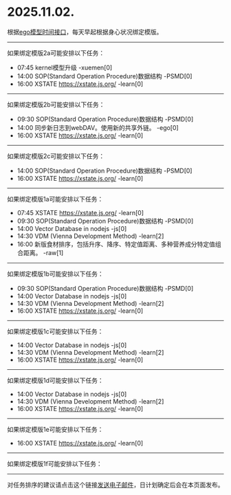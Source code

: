 # 2025.11.02.

根据[ego模型时间接口](https://gitee.com/hyg/blog/blob/master/timeflow.md)，每天早起根据身心状况绑定模版。

---
如果绑定模版2a可能安排以下任务：

- 07:45	kernel模型升级 -xuemen[0]
- 14:00	SOP(Standard Operation Procedure)数据结构 -PSMD[0]
- 16:00	XSTATE https://xstate.js.org/ -learn[0]

---
如果绑定模版2b可能安排以下任务：

- 09:30	SOP(Standard Operation Procedure)数据结构 -PSMD[0]
- 14:00	同步新日志到webDAV。使用新的共享外链。 -ego[0]
- 16:00	XSTATE https://xstate.js.org/ -learn[0]

---
如果绑定模版2c可能安排以下任务：

- 14:00	SOP(Standard Operation Procedure)数据结构 -PSMD[0]
- 16:00	XSTATE https://xstate.js.org/ -learn[0]

---
如果绑定模版1a可能安排以下任务：

- 07:45	XSTATE https://xstate.js.org/ -learn[0]
- 09:30	SOP(Standard Operation Procedure)数据结构 -PSMD[0]
- 14:00	Vector Database in nodejs -js[0]
- 14:30	VDM (Vienna Development Method) -learn[2]
- 16:00	新版食材排序，包括升序、降序、特定值距离、多种营养成分特定值组合距离。 -raw[1]

---
如果绑定模版1b可能安排以下任务：

- 09:30	SOP(Standard Operation Procedure)数据结构 -PSMD[0]
- 14:00	Vector Database in nodejs -js[0]
- 14:30	VDM (Vienna Development Method) -learn[2]
- 16:00	XSTATE https://xstate.js.org/ -learn[0]

---
如果绑定模版1c可能安排以下任务：

- 14:00	Vector Database in nodejs -js[0]
- 14:30	VDM (Vienna Development Method) -learn[2]
- 16:00	XSTATE https://xstate.js.org/ -learn[0]

---
如果绑定模版1d可能安排以下任务：

- 14:00	Vector Database in nodejs -js[0]
- 14:30	VDM (Vienna Development Method) -learn[2]
- 16:00	XSTATE https://xstate.js.org/ -learn[0]

---
如果绑定模版1e可能安排以下任务：

- 16:00	XSTATE https://xstate.js.org/ -learn[0]

---
如果绑定模版1f可能安排以下任务：


---
对任务排序的建议请点击这个链接<a href="mailto:huangyg@mars22.com?subject=关于2025.11.02.任务排序的建议&body=date: 2025.11.02.%0D%0Afile: ../../blog/release/time/d.20251102.md%0D%0A---请勿修改邮件主题及以上内容---%0D%0A">发送电子邮件</a>，日计划确定后会在本页面发布。